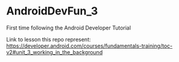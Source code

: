 # AndroidDevFun_3

First time following the Android Developer Tutorial

Link to lesson this repo represent: https://developer.android.com/courses/fundamentals-training/toc-v2#unit_3_working_in_the_background
